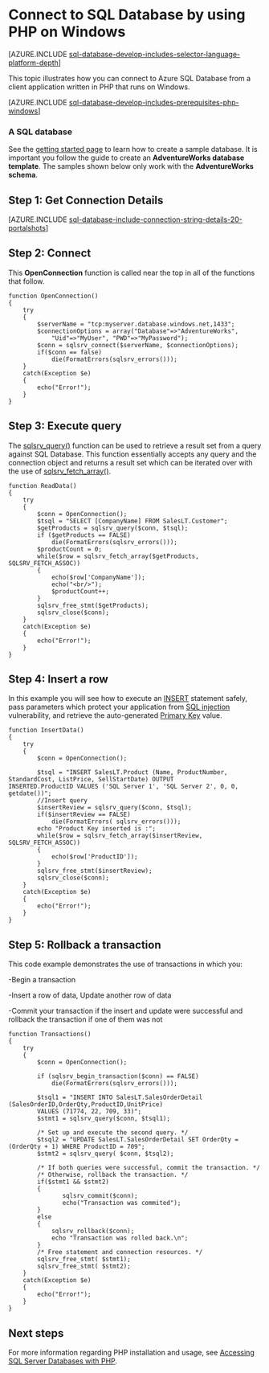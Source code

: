 <properties
    pageTitle="Connect to SQL Database by using PHP on Windows"
    description="Presents a sample PHP program that connects to Azure SQL Database from a Windows client, and provides links to the necessary software components needed by the client."
    services="sql-database"
    documentationCenter=""
    authors="meet-bhagdev"
    manager="jeffreyg"
    editor=""/>


<tags
    ms.service="sql-database"
    ms.workload="data-management"
    ms.tgt_pltfrm="na"
    ms.devlang="php"
    ms.topic="article"
    ms.date="12/08/2015"
    ms.author="meetb"/>


# Connect to SQL Database by using PHP on Windows


[AZURE.INCLUDE [sql-database-develop-includes-selector-language-platform-depth](../../includes/sql-database-develop-includes-selector-language-platform-depth.md)]


This topic illustrates how you can connect to Azure SQL Database from a client application written in PHP that runs on Windows.


[AZURE.INCLUDE [sql-database-develop-includes-prerequisites-php-windows](../../includes/sql-database-develop-includes-prerequisites-php-windows.md)]

### A SQL database

See the [getting started page](sql-database-get-started.md) to learn how to create a sample database.  It is important you follow the guide to create an **AdventureWorks database template**. The samples shown below only work with the **AdventureWorks schema**.


## Step 1: Get Connection Details

[AZURE.INCLUDE [sql-database-include-connection-string-details-20-portalshots](../../includes/sql-database-include-connection-string-details-20-portalshots.md)]


## Step 2:  Connect


This **OpenConnection** function is called near the top in all of the functions that follow.


    function OpenConnection()
    {
        try
        {
            $serverName = "tcp:myserver.database.windows.net,1433";
            $connectionOptions = array("Database"=>"AdventureWorks",
                "Uid"=>"MyUser", "PWD"=>"MyPassword");
            $conn = sqlsrv_connect($serverName, $connectionOptions);
            if($conn == false)
                die(FormatErrors(sqlsrv_errors()));
        }
        catch(Exception $e)
        {
            echo("Error!");
        }
    }


## Step 3:  Execute query

The [sqlsrv_query()](http://php.net/manual/en/function.sqlsrv-query.php) function can be used to retrieve a result set from a query against SQL Database. This function essentially accepts any query and the connection object and returns a result set which can be iterated over with the use of [sqlsrv_fetch_array()](http://php.net/manual/en/function.sqlsrv-fetch-array.php).

    function ReadData()
    {
        try
        {
            $conn = OpenConnection();
            $tsql = "SELECT [CompanyName] FROM SalesLT.Customer";
            $getProducts = sqlsrv_query($conn, $tsql);
            if ($getProducts == FALSE)
                die(FormatErrors(sqlsrv_errors()));
            $productCount = 0;
            while($row = sqlsrv_fetch_array($getProducts, SQLSRV_FETCH_ASSOC))
            {
                echo($row['CompanyName']);
                echo("<br/>");
                $productCount++;
            }
            sqlsrv_free_stmt($getProducts);
            sqlsrv_close($conn);
        }
        catch(Exception $e)
        {
            echo("Error!");
        }
    }


## Step 4:  Insert a row

In this example you will see how to execute an [INSERT](https://msdn.microsoft.com/library/ms174335.aspx) statement safely, pass parameters which protect your application from [SQL injection](https://technet.microsoft.com/library/ms161953(v=sql.105).aspx) vulnerability, and retrieve the auto-generated [Primary Key](https://msdn.microsoft.com/library/ms179610.aspx) value.  


    function InsertData()
    {
        try
        {
            $conn = OpenConnection();

            $tsql = "INSERT SalesLT.Product (Name, ProductNumber, StandardCost, ListPrice, SellStartDate) OUTPUT            INSERTED.ProductID VALUES ('SQL Server 1', 'SQL Server 2', 0, 0, getdate())";
            //Insert query
            $insertReview = sqlsrv_query($conn, $tsql);
            if($insertReview == FALSE)
                die(FormatErrors( sqlsrv_errors()));
            echo "Product Key inserted is :";
            while($row = sqlsrv_fetch_array($insertReview, SQLSRV_FETCH_ASSOC))
            {   
                echo($row['ProductID']);
            }
            sqlsrv_free_stmt($insertReview);
            sqlsrv_close($conn);
        }
        catch(Exception $e)
        {
            echo("Error!");
        }
    }

## Step 5:  Rollback a transaction


This code example demonstrates the use of transactions in which you:

-Begin a transaction

-Insert a row of data, Update another row of data

-Commit your transaction if the insert and update were successful and rollback the transaction if one of them was not


    function Transactions()
    {
        try
        {
            $conn = OpenConnection();

            if (sqlsrv_begin_transaction($conn) == FALSE)
                die(FormatErrors(sqlsrv_errors()));

            $tsql1 = "INSERT INTO SalesLT.SalesOrderDetail (SalesOrderID,OrderQty,ProductID,UnitPrice)
            VALUES (71774, 22, 709, 33)";
            $stmt1 = sqlsrv_query($conn, $tsql1);

            /* Set up and execute the second query. */
            $tsql2 = "UPDATE SalesLT.SalesOrderDetail SET OrderQty = (OrderQty + 1) WHERE ProductID = 709";
            $stmt2 = sqlsrv_query( $conn, $tsql2);

            /* If both queries were successful, commit the transaction. */
            /* Otherwise, rollback the transaction. */
            if($stmt1 && $stmt2)
            {
                   sqlsrv_commit($conn);
                   echo("Transaction was commited");
            }
            else
            {
                sqlsrv_rollback($conn);
                echo "Transaction was rolled back.\n";
            }
            /* Free statement and connection resources. */
            sqlsrv_free_stmt( $stmt1);
            sqlsrv_free_stmt( $stmt2);
        }
        catch(Exception $e)
        {
            echo("Error!");
        }
    }


## Next steps


For more information regarding PHP installation and usage, see [Accessing SQL Server Databases with PHP](http://technet.microsoft.com/library/cc793139.aspx).

